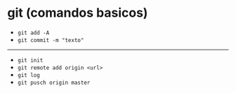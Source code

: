 # git (comandos basicos)
- `git add -A`
- `git commit -m "texto"`

---

- `git init`
- `git remote add origin <url>`
- `git log`
- `git pusch origin master`